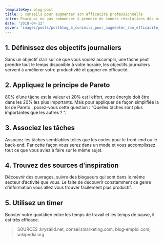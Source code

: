 ```yaml
---
templateKey: blog-post
title: 5 conseils pour augmenter son efficacité professionnelle
intro: Pourquoi ne pas commencer à prendre de bonnes résolutions dès maintenant ?
date: '2018-04-12'
cover: 'images/posts/postblog_5_conseils_pour_augmenter_son_efficacite_professionnelle_0418.png'
---
```


## 1. Définissez des objectifs journaliers

Sans un objectif clair sur ce que vous voulez accomplir, une tâche peut prendre tout le temps disponible à votre horaire, les objectifs journaliers servent à améliorer votre productivité et gagner en efficacité.

## 2. Appliquez le principe de Pareto

80% d’une tâche est la valeur et 20% est l’effort, votre énergie doit être dans les 20% les plus importants. Mais pour appliquer de façon simplifiée la loi de Pareto , posez-vous cette question : “Quelles tâches sont plus importantes que les autres ? “.

## 3. Associez les tâches

Associez les tâches semblables telles que les codes pour le front-end ou le back-end. Par cette façon vous serez dans un mode et vous accomplissez tout ce que vous aviez à faire sur le même sujet.

## 4. Trouvez des sources d’inspiration

Découvrir des ouvrages, suivre des blogueurs qui sont dans le même secteur d’activité que vous. Le faite de découvrir constamment ce genre d’information vous allez vous trouver facilement plus productif.

## 5. Utilisez un timer

Booster votre quotidien entre les temps de travail et les temps de pause, il est très efficace.

> SOURCES :kryzalid.net, conseilsmarketing.com, blog-emploi.com, wikipedia.org
